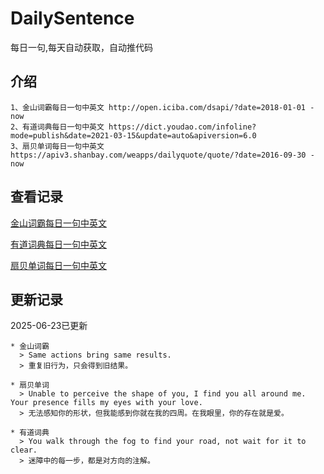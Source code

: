 # DailySentence

每日一句,每天自动获取，自动推代码

## 介绍

```
1、金山词霸每日一句中英文 http://open.iciba.com/dsapi/?date=2018-01-01 - now
2、有道词典每日一句中英文 https://dict.youdao.com/infoline?mode=publish&date=2021-03-15&update=auto&apiversion=6.0
3、扇贝单词每日一句中英文 https://apiv3.shanbay.com/weapps/dailyquote/quote/?date=2016-09-30 - now
```

## 查看记录

[金山词霸每日一句中英文](./data/iciba/)

[有道词典每日一句中英文](./data/youdao/)

[扇贝单词每日一句中英文](./data/shanbay/)

## 更新记录
2025-06-23已更新 
```
* 金山词霸
  > Same actions bring same results.
  > 重复旧行为，只会得到旧结果。

* 扇贝单词
  > Unable to perceive the shape of you, I find you all around me. Your presence fills my eyes with your love.
  > 无法感知你的形状，但我能感到你就在我的四周。在我眼里，你的存在就是爱。

* 有道词典
  > You walk through the fog to find your road, not wait for it to clear.
  > 迷障中的每一步，都是对方向的注解。

```
